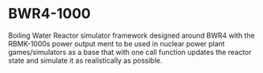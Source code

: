 # BWR4-1000
Boiling Water Reactor simulator framework designed around BWR4 with the RBMK-1000s power output ment to be used in nuclear power plant games/simulators as a base that with one call function updates the reactor state and simulate it as realistically as possible.
